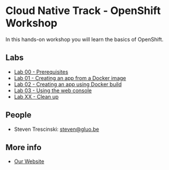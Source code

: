 # Cloud Native Track - OpenShift Workshop

In this hands-on workshop you will learn the basics of OpenShift.

## Labs

* [Lab 00 - Prerequisites](lab-00)
* [Lab 01 - Creating an app from a Docker image](lab-01)
* [Lab 02 - Creating an app using Docker build](lab-02)
* [Lab 03 - Using the web console](lab-03)
* [Lab XX - Clean up](lab-XX)

## People

* Steven Trescinski: steven@gluo.be

## More info

* [Our Website](http://www.gluo.be)